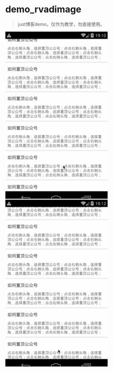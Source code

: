 # demo_rvadimage

> just博客demo，仅作为教学，勿直接使用。


<img src="anim1.gif" width="320px"/>


<img src="anim2.gif" width="320px"/>
